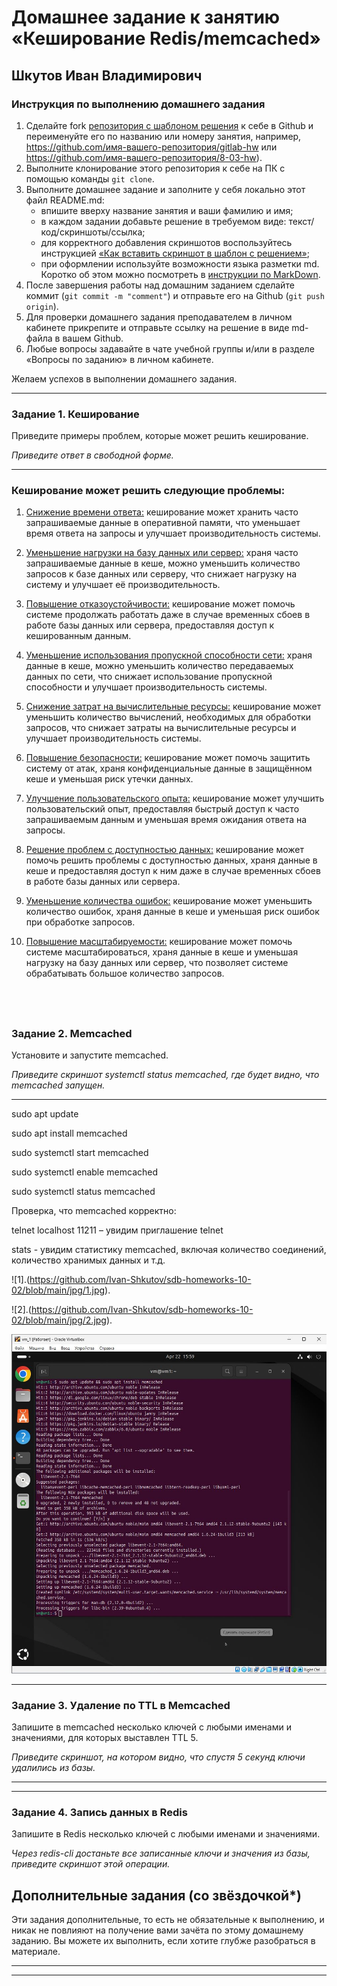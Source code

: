 # Домашнее задание к занятию «Кеширование Redis/memcached»

## Шкутов Иван Владимирович

### Инструкция по выполнению домашнего задания

1. Сделайте fork [репозитория c шаблоном решения](https://github.com/netology-code/sys-pattern-homework) к себе в Github и переименуйте его по названию или номеру занятия, например, https://github.com/имя-вашего-репозитория/gitlab-hw или https://github.com/имя-вашего-репозитория/8-03-hw).
2. Выполните клонирование этого репозитория к себе на ПК с помощью команды `git clone`.
3. Выполните домашнее задание и заполните у себя локально этот файл README.md:
   - впишите вверху название занятия и ваши фамилию и имя;
   - в каждом задании добавьте решение в требуемом виде: текст/код/скриншоты/ссылка;
   - для корректного добавления скриншотов воспользуйтесь инструкцией [«Как вставить скриншот в шаблон с решением»](https://github.com/netology-code/sys-pattern-homework/blob/main/screen-instruction.md);
   - при оформлении используйте возможности языка разметки md. Коротко об этом можно посмотреть в [инструкции по MarkDown](https://github.com/netology-code/sys-pattern-homework/blob/main/md-instruction.md).
4. После завершения работы над домашним заданием сделайте коммит (`git commit -m "comment"`) и отправьте его на Github (`git push origin`).
5. Для проверки домашнего задания преподавателем в личном кабинете прикрепите и отправьте ссылку на решение в виде md-файла в вашем Github.
6. Любые вопросы задавайте в чате учебной группы и/или в разделе «Вопросы по заданию» в личном кабинете.

Желаем успехов в выполнении домашнего задания.

---

### Задание 1. Кеширование 

Приведите примеры проблем, которые может решить кеширование. 

*Приведите ответ в свободной форме.*

---

### Кеширование может решить следующие проблемы:

   1. <ins>Снижение времени ответа:</ins> кеширование может хранить часто запрашиваемые данные в оперативной памяти, что уменьшает время ответа на запросы и улучшает производительность системы.

   2. <ins>Уменьшение нагрузки на базу данных или сервер:</ins> храня часто запрашиваемые данные в кеше, можно уменьшить количество запросов к базе данных или серверу, что снижает нагрузку на систему и улучшает её производительность.

   3. <ins>Повышение отказоустойчивости:</ins> кеширование может помочь системе продолжать работать даже в случае временных сбоев в работе базы данных или сервера, предоставляя доступ к кешированным данным.

   4. <ins>Уменьшение использования пропускной способности сети:</ins> храня данные в кеше, можно уменьшить количество передаваемых данных по сети, что снижает использование пропускной способности и улучшает производительность системы.

   5. <ins>Снижение затрат на вычислительные ресурсы:</ins> кеширование может уменьшить количество вычислений, необходимых для обработки запросов, что снижает затраты на вычислительные ресурсы и улучшает производительность системы.

   6. <ins>Повышение безопасности:</ins> кеширование может помочь защитить систему от атак, храня конфиденциальные данные в защищённом кеше и уменьшая риск утечки данных.

   7. <ins>Улучшение пользовательского опыта:</ins> кеширование может улучшить пользовательский опыт, предоставляя быстрый доступ к часто запрашиваемым данным и уменьшая время ожидания ответа на запросы.

   8. <ins>Решение проблем с доступностью данных:</ins> кеширование может помочь решить проблемы с доступностью данных, храня данные в кеше и предоставляя доступ к ним даже в случае временных сбоев в работе базы данных или сервера.

   9. <ins>Уменьшение количества ошибок:</ins> кеширование может уменьшить количество ошибок, храня данные в кеше и уменьшая риск ошибок при обработке запросов.

   10. <ins>Повышение масштабируемости:</ins> кеширование может помочь системе масштабироваться, храня данные в кеше и уменьшая нагрузку на базу данных или сервер, что позволяет системе обрабатывать большое количество запросов.

 
---

### Задание 2. Memcached

Установите и запустите memcached.

*Приведите скриншот systemctl status memcached, где будет видно, что memcached запущен.*

---
sudo apt update

sudo apt install memcached

sudo systemctl start memcached

sudo systemctl enable memcached

sudo systemctl status memcached


Проверка, что memcached корректно:

telnet localhost 11211 – увидим приглашение telnet

stats - увидим статистику memcached, включая количество соединений, количество хранимых данных и т.д.

![1].(https://github.com/Ivan-Shkutov/sdb-homeworks-10-02/blob/main/jpg/1.jpg).

![2].(https://github.com/Ivan-Shkutov/sdb-homeworks-10-02/blob/main/jpg/2.jpg).

![1](https://github.com/Ivan-Shkutov/sdb-homeworks-10-02/blob/main/jpg/1.jpg)

---
### Задание 3. Удаление по TTL в Memcached

Запишите в memcached несколько ключей с любыми именами и значениями, для которых выставлен TTL 5. 

*Приведите скриншот, на котором видно, что спустя 5 секунд ключи удалились из базы.*

---

---



### Задание 4. Запись данных в Redis

Запишите в Redis несколько ключей с любыми именами и значениями. 

*Через redis-cli достаньте все записанные ключи и значения из базы, приведите скриншот этой операции.*


## Дополнительные задания (со звёздочкой*)
Эти задания дополнительные, то есть не обязательные к выполнению, и никак не повлияют на получение вами зачёта по этому домашнему заданию. Вы можете их выполнить, если хотите глубже разобраться в материале.

---

---

